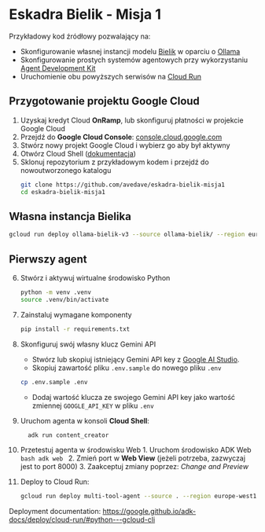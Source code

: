 # Eskadra Bielik - Misja 1
Przykładowy kod źródłowy pozwalający na:

* Skonfigurowanie własnej instancji modelu [Bielik](https://ollama.com/SpeakLeash/bielik-4.5b-v3.0-instruct) w oparciu o [Ollama](https://ollama.com/)
* Skonfigurowanie prostych systemów agentowych przy wykorzystaniu [Agent Development Kit](https://google.github.io/adk-docs/)
* Uruchomienie obu powyższych serwisów na [Cloud Run](https://cloud.google.com/run?hl=en)

## Przygotowanie projektu Google Cloud

1. Uzyskaj kredyt Cloud **OnRamp**, lub skonfiguruj płatności w projekcie Google Cloud
2. Przejdź do **Google Cloud Console**: [console.cloud.google.com](https://console.cloud.google.com)
3. Stwórz nowy projekt Google Cloud i wybierz go aby był aktywny
4. Otwórz Cloud Shell ([dokumentacja](https://cloud.google.com/shell/docs))
5. Sklonuj repozytorium z przykładowym kodem i przejdź do nowoutworzonego katalogu
   ```bash
   git clone https://github.com/avedave/eskadra-bielik-misja1
   cd eskadra-bielik-misja1
   ```
## Własna instancja Bielika

```bash
gcloud run deploy ollama-bielik-v3 --source ollama-bielik/ --region europe-west1 --concurrency 7 --cpu 8 --set-env-vars OLLAMA_NUM_PARALLEL=4 --gpu 1 --gpu-type nvidia-l4 --max-instances 1 --memory 16Gi --allow-unauthenticated --no-cpu-throttling --no-gpu-zonal-redundancy --timeout 600 --labels dev-tutorial=codelab-dos-bielik
```
## Pierwszy agent
6. Stwórz i aktywuj wirtualne środowisko Python
   
   ```bash
   python -m venv .venv
   source .venv/bin/activate
   ```
7. Zainstaluj wymagane komponenty
   
   ```bash
   pip install -r requirements.txt
   ```
8. Skonfiguruj swój własny klucz Gemini API
   *   Stwórz lub skopiuj istniejący Gemini API key z [Google AI Studio](https://ai.dev).
   *   Skopiuj zawartość pliku `.env.sample` do nowego pliku `.env`
   	```bash
   	cp .env.sample .env
   	```
   *   Dodaj wartość klucza ze swojego Gemini API key jako wartość zmiennej `GOOGLE_API_KEY` w pliku `.env`
9. Uruchom agenta w konsoli **Cloud Shell**:
	
   ```bash
	 adk run content_creator
	```
10.  Przetestuj agenta w środowisku Web
	1. Uruchom środowisko ADK Web
	```bash
	adk web
	```
	2. Zmień port w **Web View** (jeżeli potrzeba, zazwyczaj jest to port 8000)
	3. Zaakceptuj zmiany poprzez: *Change and Preview*

11. Deploy to Cloud Run:
    ```bash
    gcloud run deploy multi-tool-agent --source . --region europe-west1 --allow-unauthenticated --set-env-vars="GOOGLE_GENAI_USE_VERTEXAI=FALSE, GOOGLE_API_KEY="  --labels dev-tutorial=codelab-dos
    ```

Deployment documentation: https://google.github.io/adk-docs/deploy/cloud-run/#python---gcloud-cli